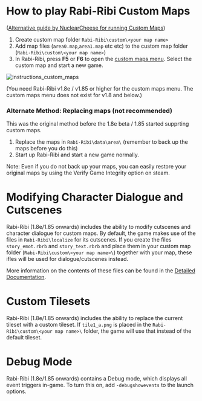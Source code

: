 # How to play Rabi-Ribi Custom Maps

([Alternative guide by NuclearCheese for running Custom Maps](http://steamcommunity.com/sharedfiles/filedetails/?id=1170578077))

1. Create custom map folder `Rabi-Ribi\custom\<your map name>`
2. Add map files (`area0.map`,`area1.map` etc etc) to the custom map folder (`Rabi-Ribi\custom\<your map name>`)
3. In Rabi-Ribi, press **F5** or **F6** to open the [custom maps menu](https://user-images.githubusercontent.com/27341392/30108930-ee520480-9336-11e7-9a82-bf40ca1ae89e.png). Select the custom map and start a new game.

![instructions_custom_maps](https://user-images.githubusercontent.com/27341392/52190055-9eaf0400-2877-11e9-973a-a0993b460e28.png)

(You need Rabi-Ribi v1.8e / v1.85 or higher for the custom maps menu. The custom maps menu does not exist for v1.8 and below.)

### Alternate Method: Replacing maps (not recommended)
This was the original method before the 1.8e beta / 1.85 started supprting custom maps.
1. Replace the maps in `Rabi-Ribi\data\area\` (remember to back up the maps before you do this)
2. Start up Rabi-Ribi and start a new game normally.

Note: Even if you do not back up your maps, you can easily restore your original maps by using the Verify Game Integrity option on steam.

# Modifying Character Dialogue and Cutscenes

Rabi-Ribi (1.8e/1.85 onwards) includes the ability to modify cutscenes and character dialogue for custom maps. By default, the game makes use of the files in `Rabi-Ribi\localize` for its cutscenes. If you create the files `story_emot.rbrb` and `story_text.rbrb` and place them in your custom map folder (`Rabi-Ribi\custom\<your map name>\`) together with your map, these ifles will be used for dialogue/cutscenes instead.

More information on the contents of these files can be found in the [Detailed Documentation](https://github.com/wcko87/rabiribi-map-editing/tree/master/docs/cutscenes).

# Custom Tilesets

Rabi-Ribi (1.8e/1.85 onwards) includes the ability to replace the current tileset with a custom tileset. If `tile1_a.png` is placed in the `Rabi-Ribi\custom\<your map name>\` folder, the game will use that instead of the default tileset.

# Debug Mode

Rabi-Ribi (1.8e/1.85 onwards) contains a Debug mode, which displays all event triggers in-game. To turn this on, add `-debugshowevents` to the launch options.
